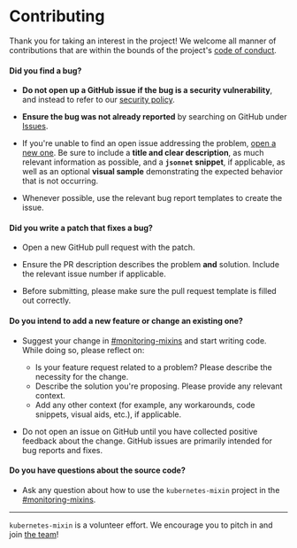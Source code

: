 # Contributing

Thank you for taking an interest in the project! We welcome all manner of contributions that are within the bounds of the project's [code of conduct](CODE_OF_CONDUCT.md).

#### **Did you find a bug?**

* **Do not open up a GitHub issue if the bug is a security vulnerability**, and instead to refer to our [security policy](SECURITY.md).

* **Ensure the bug was not already reported** by searching on GitHub under [Issues](https://github.com/nholuongut/kubernetes-mixin/issues).

* If you're unable to find an open issue addressing the problem, [open a new one](https://github.com/nholuongut/kubernetes-mixin/issues/new). Be sure to include a **title and clear description**, as much relevant information as possible, and a **`jsonnet` snippet**, if applicable, as well as an optional **visual sample** demonstrating the expected behavior that is not occurring.

* Whenever possible, use the relevant bug report templates to create the issue.

#### **Did you write a patch that fixes a bug?**

* Open a new GitHub pull request with the patch.

* Ensure the PR description describes the problem **and** solution. Include the relevant issue number if applicable.

* Before submitting, please make sure the pull request template is filled out correctly.

#### **Do you intend to add a new feature or change an existing one?**

* Suggest your change in [#monitoring-mixins](https://kubernetes.slack.com/archives/CAX9GU941) and start writing code. While doing so, please reflect on:
  * Is your feature request related to a problem? Please describe the necessity for the change.
  * Describe the solution you're proposing. Please provide any relevant context.
  * Add any other context (for example, any workarounds, code snippets, visual aids, etc.), if applicable.

* Do not open an issue on GitHub until you have collected positive feedback about the change. GitHub issues are primarily intended for bug reports and fixes.

#### **Do you have questions about the source code?**

* Ask any question about how to use the `kubernetes-mixin` project in the [#monitoring-mixins](https://kubernetes.slack.com/archives/CAX9GU941).

---

`kubernetes-mixin` is a volunteer effort. We encourage you to pitch in and join [the team](https://github.com/nholuongut/kubernetes-mixin/graphs/contributors)!

